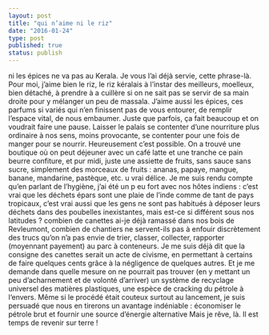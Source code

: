 ```yaml
---
layout: post
title: "qui n’aime ni le riz"
date: "2016-01-24"
type: post
published: true
status: publish
---
```


ni les épices ne va pas au Kerala. Je vous l’ai déjà servie, cette phrase-là. Pour moi, j’aime bien le riz, le riz kéralais à l’instar des meilleurs, moelleux, bien détaché, à prendre à a cuillère si on ne sait pas se servir de sa main droite pour y mélanger un peu de massala. J’aime aussi les épices, ces parfums si variés qui n’en finissent pas de vous entourer, de remplir l’espace vital, de nous embaumer. Juste que parfois, ça fait beaucoup et on voudrait faire une pause. Laisser le palais se contenter d’une nourriture plus ordinaire à nos sens, moins provocante, se contenter pour une fois de manger pour se nourrir. Heureusement c’est possible. On a trouvé une boutique où on peut déjeuner avec un café latte et une tranche ce pain beurre confiture, et pur midi, juste une assiette de fruits, sans sauce sans sucre, simplement des morceaux de fruits : ananas, papaye, mangue, banane, mandarine, pastèque, etc. u vrai délice. Je me suis rendu compte qu’en parlant de l’hygiène, j’ai été un p eu fort avec nos hôtes indiens : c’est vrai que les déchets épars sont une plaie de l’inde comme de tant de pays tropicaux, c’est vrai aussi que les gens ne sont pas habitués à déposer leurs déchets dans des poubelles inexistantes, mais est-ce si différent sous nos latitudes ? combien de canettes ai-je déjà ramassé dans nos bois de Revleumont, combien de chantiers ne servent-ils pas à enfouir discrètement des trucs qu’on n’a pas envie de trier, classer, collecter, rapporter (moyennant payement) au parc à conteneurs. Je me suis déjà dit que la consigne des canettes serait un acte de civisme, en permettant à certains de faire quelques cents grâce à la négligence de quelques autres. Et je me demande dans quelle mesure on ne pourrait pas trouver (en y mettant un peu d’acharnement et de volonté d’arriver) un système de recyclage universel des matières plastiques, une espèce de cracking du pétrole à l‘envers. Même si le procédé était couteux surtout au lancement, je suis persuadé que nous en tirerons un avantage indéniable : économiser le pétrole brut et fournir une source d’énergie alternative Mais je rêve, là. Il est temps de revenir sur terre !
